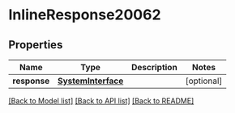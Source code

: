# InlineResponse20062

## Properties
Name | Type | Description | Notes
------------ | ------------- | ------------- | -------------
**response** | [**SystemInterface**](SystemInterface.md) |  | [optional] 

[[Back to Model list]](../README.md#documentation-for-models) [[Back to API list]](../README.md#documentation-for-api-endpoints) [[Back to README]](../README.md)


